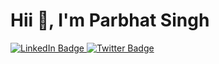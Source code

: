 # Hii 👋, I'm Parbhat Singh

<div id="badges">
  <a href="your-linkedin-URL">
    <img src="https://www.linkedin.com/in/parbhat-singh-966b49193" alt="LinkedIn Badge"/>
  </a>
<!--   <a href="your-youtube-URL">
    <img src="" alt="Youtube Badge"/>
  </a> -->
  <a href="your-twitter-URL">
    <img src="https://x.com/Prabhat_up11" alt="Twitter Badge"/>
  </a>
</div>
